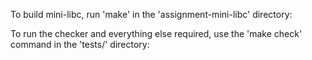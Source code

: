 To build mini-libc, run 'make' in the 'assignment-mini-libc' directory:

To run the checker and everything else required, use the 'make check' command in the 'tests/' directory:


